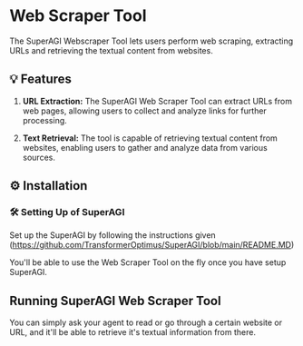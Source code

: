 # Web Scraper Tool

The SuperAGI Webscraper Tool lets users perform web scraping, extracting URLs and retrieving the textual content from websites.

## 💡 Features

1. **URL Extraction:** The SuperAGI Web Scraper Tool can extract URLs from web pages, allowing users to collect and analyze links for further processing.

2. **Text Retrieval:** The tool is capable of retrieving textual content from websites, enabling users to gather and analyze data from various sources.

## ⚙️ Installation

### 🛠 **Setting Up of SuperAGI**
Set up the SuperAGI by following the instructions given (https://github.com/TransformerOptimus/SuperAGI/blob/main/README.MD)

You'll be able to use the Web Scraper Tool on the fly once you have setup SuperAGI.

## Running SuperAGI Web Scraper Tool

You can simply ask your agent to read or go through a certain website or URL, and it'll be able to retrieve it's textual information from there.